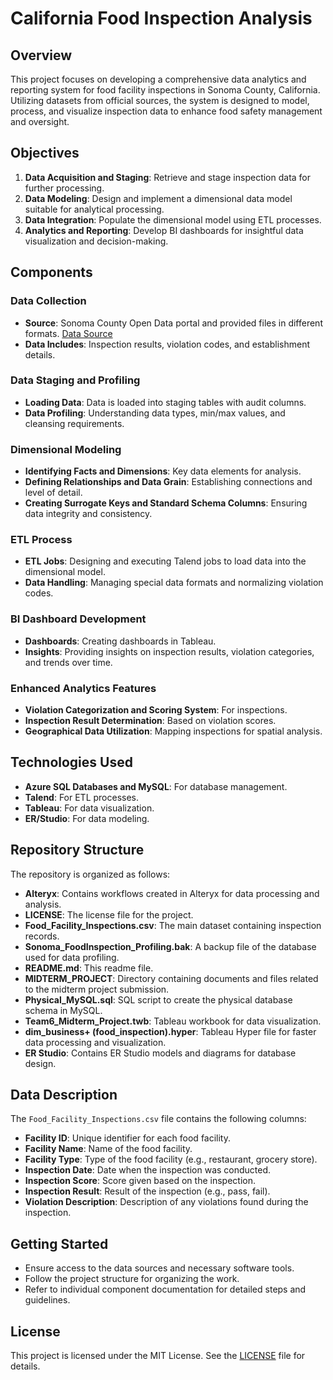 # California Food Inspection Analysis

## Overview

This project focuses on developing a comprehensive data analytics and reporting system for food facility inspections in Sonoma County, California. Utilizing datasets from official sources, the system is designed to model, process, and visualize inspection data to enhance food safety management and oversight.

## Objectives

1. **Data Acquisition and Staging**: Retrieve and stage inspection data for further processing.
2. **Data Modeling**: Design and implement a dimensional data model suitable for analytical processing.
3. **Data Integration**: Populate the dimensional model using ETL processes.
4. **Analytics and Reporting**: Develop BI dashboards for insightful data visualization and decision-making.

## Components

### Data Collection

- **Source**: Sonoma County Open Data portal and provided files in different formats. [Data Source](https://data.sonomacounty.ca.gov/Health/Food-Facility-Inspections/8r44-w5qd/about_data)
- **Data Includes**: Inspection results, violation codes, and establishment details.

### Data Staging and Profiling

- **Loading Data**: Data is loaded into staging tables with audit columns.
- **Data Profiling**: Understanding data types, min/max values, and cleansing requirements.

### Dimensional Modeling

- **Identifying Facts and Dimensions**: Key data elements for analysis.
- **Defining Relationships and Data Grain**: Establishing connections and level of detail.
- **Creating Surrogate Keys and Standard Schema Columns**: Ensuring data integrity and consistency.

### ETL Process

- **ETL Jobs**: Designing and executing Talend jobs to load data into the dimensional model.
- **Data Handling**: Managing special data formats and normalizing violation codes.

### BI Dashboard Development

- **Dashboards**: Creating dashboards in Tableau.
- **Insights**: Providing insights on inspection results, violation categories, and trends over time.

### Enhanced Analytics Features

- **Violation Categorization and Scoring System**: For inspections.
- **Inspection Result Determination**: Based on violation scores.
- **Geographical Data Utilization**: Mapping inspections for spatial analysis.

## Technologies Used

- **Azure SQL Databases and MySQL**: For database management.
- **Talend**: For ETL processes.
- **Tableau**: For data visualization.
- **ER/Studio**: For data modeling.

## Repository Structure

The repository is organized as follows:

- **Alteryx**: Contains workflows created in Alteryx for data processing and analysis.
- **LICENSE**: The license file for the project.
- **Food_Facility_Inspections.csv**: The main dataset containing inspection records.
- **Sonoma_FoodInspection_Profiling.bak**: A backup file of the database used for data profiling.
- **README.md**: This readme file.
- **MIDTERM_PROJECT**: Directory containing documents and files related to the midterm project submission.
- **Physical_MySQL.sql**: SQL script to create the physical database schema in MySQL.
- **Team6_Midterm_Project.twb**: Tableau workbook for data visualization.
- **dim_business+ (food_inspection).hyper**: Tableau Hyper file for faster data processing and visualization.
- **ER Studio**: Contains ER Studio models and diagrams for database design.

## Data Description

The `Food_Facility_Inspections.csv` file contains the following columns:

- **Facility ID**: Unique identifier for each food facility.
- **Facility Name**: Name of the food facility.
- **Facility Type**: Type of the food facility (e.g., restaurant, grocery store).
- **Inspection Date**: Date when the inspection was conducted.
- **Inspection Score**: Score given based on the inspection.
- **Inspection Result**: Result of the inspection (e.g., pass, fail).
- **Violation Description**: Description of any violations found during the inspection.

## Getting Started

- Ensure access to the data sources and necessary software tools.
- Follow the project structure for organizing the work.
- Refer to individual component documentation for detailed steps and guidelines.

## License

This project is licensed under the MIT License. See the [LICENSE](LICENSE) file for details.
